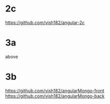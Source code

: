 # 2c

https://github.com/vish182/angular-2c

# 3a

above

# 3b 

https://github.com/vish182/angularMongo-front
https://github.com/vish182/angularMongo-back
